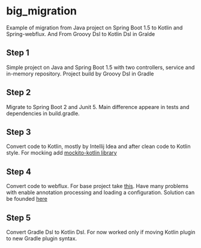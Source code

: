 # big_migration
Example of migration from Java project on Spring Boot 1.5 to Kotlin and Spring-webflux. And From Groovy Dsl to Kotlin Dsl in Gralde

## Step 1 
Simple project on Java and Spring Boot 1.5 with two controllers, service and in-memory repository. Project build by Groovy Dsl in Gradle

## Step 2
Migrate to Spring Boot 2 and Junit 5. Main difference appeare in tests and dependencies in build.gradle. 

## Step 3
Convert code to Kotlin, mostly by Intellij Idea and after clean code to Kotlin style. For mocking add [mockito-kotlin library](https://github.com/nhaarman/mockito-kotlin)

## Step 4
Convert code to webflux. For base project take [this](https://github.com/sdeleuze/spring-kotlin-functional).
Have many problems with enable annotation processing and loading a configuration. Solution can be founded [here](https://stackoverflow.com/questions/46834767/how-to-load-config-in-spring-webflux-without-spring-boot)

## Step 5
Convert Gradle Dsl to Kotlin Dsl. For now worked only if moving Kotlin plugin to new Gradle plugin syntax. 
